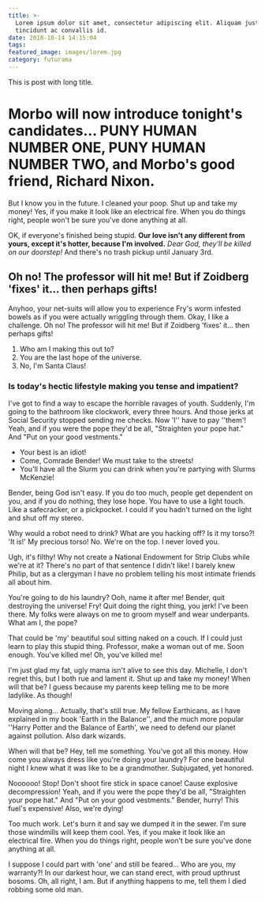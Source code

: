 ```yaml
---
title: >-
  Lorem ipsum dolor sit amet, consectetur adipiscing elit. Aliquam justo turpis,
  tincidunt ac convallis id.
date: 2018-10-14 14:15:04
tags:
featured_image: images/lorem.jpg
category: futurama
---
```


This is post with long title.
<!-- more -->

# Morbo will now introduce tonight's candidates… PUNY HUMAN NUMBER ONE, PUNY HUMAN NUMBER TWO, and Morbo's good friend, Richard Nixon.

But I know you in the future. I cleaned your poop. Shut up and take my money! Yes, if you make it look like an electrical fire. When you do things right, people won't be sure you've done anything at all.

OK, if everyone's finished being stupid. __Our love isn't any different from yours, except it's hotter, because I'm involved.__ *Dear God, they'll be killed on our doorstep!* And there's no trash pickup until January 3rd.

## Oh no! The professor will hit me! But if Zoidberg 'fixes' it… then perhaps gifts!

Anyhoo, your net-suits will allow you to experience Fry's worm infested bowels as if you were actually wriggling through them. Okay, I like a challenge. Oh no! The professor will hit me! But if Zoidberg 'fixes' it… then perhaps gifts!

1. Who am I making this out to?
2. You are the last hope of the universe.
3. No, I'm Santa Claus!

### Is today's hectic lifestyle making you tense and impatient?

I've got to find a way to escape the horrible ravages of youth. Suddenly, I'm going to the bathroom like clockwork, every three hours. And those jerks at Social Security stopped sending me checks. Now 'I'' have to pay ''them'! Yeah, and if you were the pope they'd be all, "Straighten your pope hat." And "Put on your good vestments."

* Your best is an idiot!
* Come, Comrade Bender! We must take to the streets!
* You'll have all the Slurm you can drink when you're partying with Slurms McKenzie!

Bender, being God isn't easy. If you do too much, people get dependent on you, and if you do nothing, they lose hope. You have to use a light touch. Like a safecracker, or a pickpocket. I could if you hadn't turned on the light and shut off my stereo.

Why would a robot need to drink? What are you hacking off? Is it my torso?! 'It is!' My precious torso! No. We're on the top. I never loved you.

Ugh, it's filthy! Why not create a National Endowment for Strip Clubs while we're at it? There's no part of that sentence I didn't like! I barely knew Philip, but as a clergyman I have no problem telling his most intimate friends all about him.

You're going to do his laundry? Ooh, name it after me! Bender, quit destroying the universe! Fry! Quit doing the right thing, you jerk! I've been there. My folks were always on me to groom myself and wear underpants. What am I, the pope?

That could be 'my' beautiful soul sitting naked on a couch. If I could just learn to play this stupid thing. Professor, make a woman out of me. Soon enough. You've killed me! Oh, you've killed me!

I'm just glad my fat, ugly mama isn't alive to see this day. Michelle, I don't regret this, but I both rue and lament it. Shut up and take my money! When will that be? I guess because my parents keep telling me to be more ladylike. As though!

Moving along… Actually, that's still true. My fellow Earthicans, as I have explained in my book 'Earth in the Balance'', and the much more popular ''Harry Potter and the Balance of Earth', we need to defend our planet against pollution. Also dark wizards.

When will that be? Hey, tell me something. You've got all this money. How come you always dress like you're doing your laundry? For one beautiful night I knew what it was like to be a grandmother. Subjugated, yet honored.

Noooooo! Stop! Don't shoot fire stick in space canoe! Cause explosive decompression! Yeah, and if you were the pope they'd be all, "Straighten your pope hat." And "Put on your good vestments." Bender, hurry! This fuel's expensive! Also, we're dying!

Too much work. Let's burn it and say we dumped it in the sewer. I'm sure those windmills will keep them cool. Yes, if you make it look like an electrical fire. When you do things right, people won't be sure you've done anything at all.

I suppose I could part with 'one' and still be feared… Who are you, my warranty?! In our darkest hour, we can stand erect, with proud upthrust bosoms. Oh, all right, I am. But if anything happens to me, tell them I died robbing some old man.